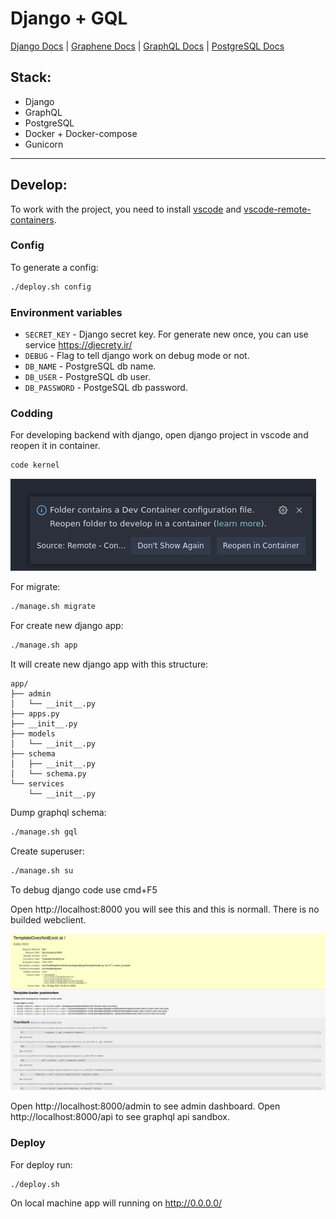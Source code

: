 # Django + GQL

[Django Docs](https://docs.djangoproject.com) | [Graphene Docs](https://docs.graphene-python.org/projects/django/en/latest/) | [GraphQL Docs](https://graphql.org/learn/) | [PostgreSQL Docs](https://www.postgresql.org/docs/current/app-psql.html)

## Stack:
* Django
* GraphQL
* PostgreSQL
* Docker + Docker-compose
* Gunicorn
---
## Develop:

To work with the project, you need to install [vscode](https://code.visualstudio.com/) and [vscode-remote-containers](https://code.visualstudio.com/docs/remote/containers).

### Config
To generate a config:
```bash
./deploy.sh config
```

### Environment variables
 * `SECRET_KEY` - Django secret key. For generate new once, you can use service https://djecrety.ir/
 * `DEBUG` - Flag to tell django work on debug mode or not.
* `DB_NAME` - PostgreSQL db name.
* `DB_USER` - PostgreSQL db user.
* `DB_PASSWORD` - PostgeSQL db password.


### Codding

For developing backend with django, open django project in vscode and reopen it in container.


```bash
code kernel
```

![reopen](pics/reopen.png)

For migrate:
```bash
./manage.sh migrate
```

For create new django app:
```bash
./manage.sh app
```

It will create new django app with this structure:
```
app/
├── admin
│   └── __init__.py
├── apps.py
├── __init__.py
├── models
│   └── __init__.py
├── schema
│   ├── __init__.py
│   └── schema.py
└── services
    └── __init__.py
```
Dump graphql schema:
```bash
./manage.sh gql
```


Create superuser:
```bash
./manage.sh su
```

To debug django code use cmd+F5

Open http://localhost:8000 you will see this and this is normall. There is no builded webclient.

![localhost](pics/localhost_8000.png)

Open http://localhost:8000/admin to see admin dashboard. Open http://localhost:8000/api to see graphql api sandbox.


### Deploy
For deploy run:
```bash
./deploy.sh
```

On local machine app will running on http://0.0.0.0/


